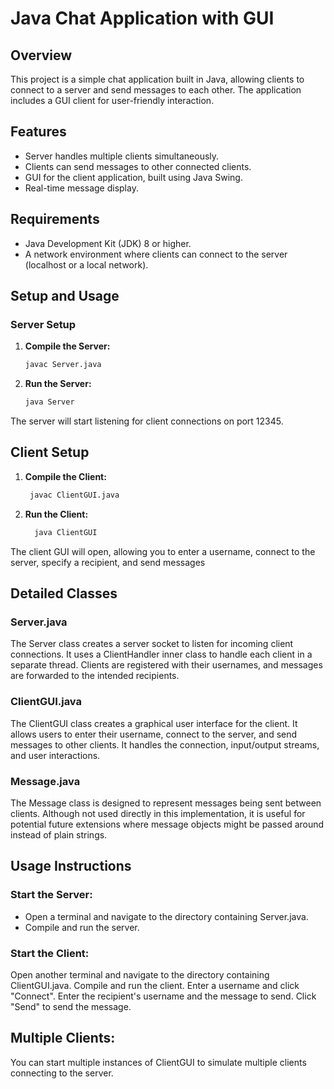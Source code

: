 # Java Chat Application with GUI

## Overview

This project is a simple chat application built in Java, allowing clients to connect to a server and send messages to each other. The application includes a GUI client for user-friendly interaction.

## Features

- Server handles multiple clients simultaneously.
- Clients can send messages to other connected clients.
- GUI for the client application, built using Java Swing.
- Real-time message display.

## Requirements

- Java Development Kit (JDK) 8 or higher.
- A network environment where clients can connect to the server (localhost or a local network).

## Setup and Usage

### Server Setup

1. **Compile the Server:**

   ```sh
   javac Server.java
2. **Run the Server:**
   ```sh
   java Server
The server will start listening for client connections on port 12345.

## Client Setup
1. **Compile the Client:**
   ```sh
    javac ClientGUI.java
2. **Run the Client:**
   ```sh
     java ClientGUI
The client GUI will open, allowing you to enter a username, connect to the server, specify a recipient, and send messages

## Detailed Classes
### Server.java
The Server class creates a server socket to listen for incoming client connections. It uses a ClientHandler inner class to handle each client in a separate thread. Clients are registered with their usernames, and messages are forwarded to the intended recipients.

### ClientGUI.java
The ClientGUI class creates a graphical user interface for the client. It allows users to enter their username, connect to the server, and send messages to other clients. It handles the connection, input/output streams, and user interactions.

### Message.java
The Message class is designed to represent messages being sent between clients. Although not used directly in this implementation, it is useful for potential future extensions where message objects might be passed around instead of plain strings.

## Usage Instructions
### Start the Server:

- Open a terminal and navigate to the directory containing Server.java.
- Compile and run the server.
### Start the Client:

Open another terminal and navigate to the directory containing ClientGUI.java.
Compile and run the client.
Enter a username and click "Connect".
Enter the recipient's username and the message to send.
Click "Send" to send the message.
## Multiple Clients:

You can start multiple instances of ClientGUI to simulate multiple clients connecting to the server.

